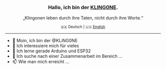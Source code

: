 <div align="center">
  <h3>Hallo, ich bin der <a href="https://github.com/KLiNG0NE/">KLING0NE</a>.</h3>
  <p>„Klingonen leben durch ihre Taten, nicht durch ihre Worte.“</p>
  <sub>🇩🇪&nbsp;Deutsch&nbsp;| 🇺🇸&nbsp;<a href="https://github.com/KLiNG0NE/KLiNG0NE/blob/main/README.md">English</a></sub>
</div>

---

- 👋 Moin, ich bin der @KLiNG0NE
- 👀 Ich interessiere mich für vieles
- 🌱 Ich lerne gerade Arduino und ESP32
- 💞️ Ich suche nach einer Zusammenarbeit im Bereich&nbsp;…
- 📫 Wie man mich erreicht&nbsp;…



<!---
KLiNG0NE/KLiNG0NE is a ✨ special ✨ repository because its `README.md` (this file) appears on your GitHub profile.
You can click the Preview link to take a look at your changes.
--->
